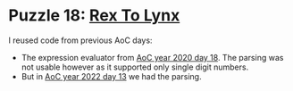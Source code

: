 # Puzzle 18: [Rex To Lynx](https://i18n-puzzles.com/puzzle/18/)

I reused code from previous AoC days:

- The expression evaluator from [AoC year 2020 day 18](../../2020/day18/README.md). The parsing was not usable however as it supported only single digit numbers.
- But in [AoC year 2022 day 13](../../2022/day13/README.md) we had the parsing.
